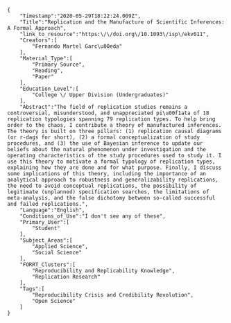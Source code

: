 
    {
        "Timestamp":"2020-05-29T18:22:24.009Z",
        "Title":"Replication and the Manufacture of Scientific Inferences: A Formal Approach",
        "link_to_resource":"https:\/\/doi.org\/10.1093\/isp\/ekv011",
        "Creators":[
            "Fernando Martel Garc\u00eda"
        ],
        "Material_Type":[
            "Primary Source",
            "Reading",
            "Paper"
        ],
        "Education_Level":[
            "College \/ Upper Division (Undergraduates)"
        ],
        "Abstract":"The field of replication studies remains a controversial, misunderstood, and unappreciated pi\u00f1ata of 18 replication typologies spanning 79 replication types. To help bring order to the chaos, I contribute a theory of manufactured inferences. The theory is built on three pillars: (1) replication causal diagrams (or r-dags for short), (2) a formal conceptualization of study procedures, and (3) the use of Bayesian inference to update our beliefs about the natural phenomenon under investigation and the operating characteristics of the study procedures used to study it. I use this theory to motivate a formal typology of replication types, explaining how they are done and for what purpose. Finally, I discuss some implications of this theory, including the importance of an analytical approach to robustness and generalizability replications, the need to avoid conceptual replications, the possibility of legitimate (unplanned) specification searches, the limitations of meta-analysis, and the false dichotomy between so-called successful and failed replications.",
        "Language":"English",
        "Conditions_of_Use":"I don't see any of these",
        "Primary_User":[
            "Student"
        ],
        "Subject_Areas":[
            "Applied Science",
            "Social Science"
        ],
        "FORRT_Clusters":[
            "Reproducibility and Replicability Knowledge",
            "Replication Research"
        ],
        "Tags":[
            "Reproducibility Crisis and Credibility Revolution",
            "Open Science"
        ]
    }
